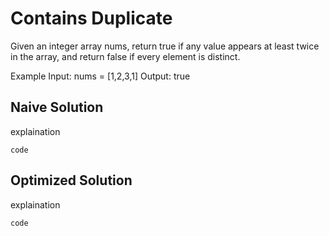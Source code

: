 # Contains Duplicate

Given an integer array nums, return true if any value appears at least twice in the array, and return false if every element is distinct.

Example
Input: nums = [1,2,3,1]
Output: true

## Naive Solution

explaination

`code`

## Optimized Solution

explaination

`code`
